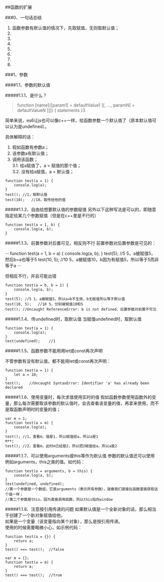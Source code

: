 ﻿##函数的扩展

###0、一句话总结

<ol>
<li>函数参数有默认值的情况下，先取赋值，无则取默认值；</li>
<li></li>
<li></li>
<li></li>
<li></li>
<li></li>
<li></li>
<li></li>
</ol>


###1、参数


####1.1、参数的默认值

#####1.1.1、是什么？
>function [name]([param1[ = defaultValue1 ][, ..., paramN[ = defaultValueN ]]]) { statements }3

简单来说，es6让js也可以像c++一样，给函数参数一个默认值了（原本默认值可以认为是undefined）。

具体解释的话：

1. 假如函数有参数a；
2. 该参数a有默认值；<br>
3. 调用该函数；<br>
3.1. 给a赋值了，a = 赋值的那个值；<br>
3.2. 没有给a赋值，a = 默认值；

```
function test(a = 1) {
    console.log(a);
}
test(); //1，取默认值
test(10);   //10，取传给他的值
```

#####1.1.2、自由给想要默认值的参数赋值
另外以下这种写法是可以的，即随意指定给某几个参数赋值（但是在c++里是不行的）
```
function test(a = 1, b) {
    console.log(a, b);
}
```

#####1.1.3、前置参数对后置可见，相反则不行
前置参数对后置参数是可见的：

···
function test(a = 1, b = a) {
    console.log(a, b);
}
test(5); //5 5，a被赋值5，然后b=a也等于5
test(10, 5);   //10 5，a被赋值10，b因为有赋值5，所以等于5而非等于a
···

但相反不行，并且可能出错

```
function test(a = b, b = 1) {
    console.log(a, b);
}
test(5); //5 1，a被赋值5，所以a=b不生效，b无赋值所以等于默认值
test(10, 5);   //10 5，分别被赋值10和5
test(); //Uncaught ReferenceError: b is not defined，后置参数对前置不可见
```

#####1.1.4、传undefined时，取默认值
当赋值undefined时，取默认值

```
function test(a = 1) {
    console.log(a);
}
test(undefined);    //1
```
#####1.1.5、函数参数不能用用let或const再次声明

不管参数有没有默认值，都不能用let或const再次声明：

```
function test(a = 1) {
    let a = 10;
}
test();    //Uncaught SyntaxError: Identifier 'a' has already been declared
```

#####1.1.6、使用变量时，每次求值使用实时的值
假如函数参数使用函数外的变量，那么每次需要取该参数的默认值时，会去查看该变量的值，再拿来使用，而不是取函数声明时的变量的值；

```
var m = 1;
function test(a = m) {
    console.log(a);
}
test(); //1，查看m，值是1，所以赋值给a，所以a是1
m++;
test(); //2，查看m，此时m已经是2，所以把2赋值给a，所以a是2
```

#####1.1.7、可以使用arguments或this等作为默认值
参数的默认值还可以使用例如arguments，this之类的值。如代码：

```
function test(a = arguments, b = this) {
    console.log(a, b);
}
test(undefined, undefined);
//第一个参数是一个数组，它是arguments（表示所有参数），就像我们直接在函数里面获取这个值一样；
//第二个参数是this，因为直接调用函数，所以this指向window
```

#####1.1.8、注意按引用传递的问题
如果默认值是一个全新对象的话，那么相当于创建了一个新对象赋值给他。<br>
如果是一个变量（该变量指向某个对象），那么是按引用传递。<br>
使用的时候需要略微小心，如示例代码：

```
function test(a = {}) {
    return a;
}
test() === test();  //false

var m = {};
function test(a = m) {
    return a;
}
test() === test();  //true
```
